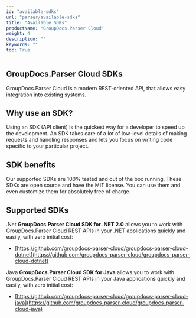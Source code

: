 ```yaml
---
id: "available-sdks"
url: "parser/available-sdks"
title: "Available SDKs"
productName: "GroupDocs.Parser Cloud"
weight: 4
description: ""
keywords: ""
toc: True
---
```


## GroupDocs.Parser Cloud SDKs

GroupDocs.Parser Cloud is a modern REST-oriented API, that allows easy integration into existing systems.

## Why use an SDK?

Using an SDK (API client) is the quickest way for a developer to speed up the development. An SDK takes care of a lot of low-level details of making requests and handling responses and lets you focus on writing code specific to your particular project.

## SDK benefits

Our supported SDKs are 100% tested and out of the box running. These SDKs are open source and have the MIT license. You can use them and even customize them for absolutely free of charge.

## Supported SDKs

.Net **GroupDocs.Parser Cloud SDK for .NET 2.0** allows you to work with GroupDocs.Parser Cloud REST APIs in your .NET applications quickly and easily, with zero initial cost:

* [https://github.com/groupdocs-parser-cloud/groupdocs-parser-cloud-dotnet](https://github.com/groupdocs-parser-cloud/groupdocs-parser-cloud-dotnet)

Java **GroupDocs.Parser Cloud SDK for Java** allows you to work with GroupDocs.Parser Cloud REST APIs in your Java applications quickly and easily, with zero initial cost:

* [https://github.com/groupdocs-parser-cloud/groupdocs-parser-cloud-java](https://github.com/groupdocs-parser-cloud/groupdocs-parser-cloud-java)
